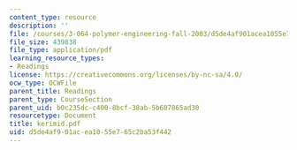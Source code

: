 ```yaml
---
content_type: resource
description: ''
file: /courses/3-064-polymer-engineering-fall-2003/d5de4af901acea1055e765c2ba53f442_kerimid.pdf
file_size: 439838
file_type: application/pdf
learning_resource_types:
- Readings
license: https://creativecommons.org/licenses/by-nc-sa/4.0/
ocw_type: OCWFile
parent_title: Readings
parent_type: CourseSection
parent_uid: b0c235dc-c400-8bcf-38ab-5b607865ad30
resourcetype: Document
title: kerimid.pdf
uid: d5de4af9-01ac-ea10-55e7-65c2ba53f442
---
```

